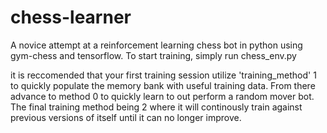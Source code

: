 # chess-learner
 A novice attempt at a reinforcement learning chess bot in python using gym-chess and tensorflow. To start training, simply run chess_env.py

it is reccomended that your first training session utilize 'training_method' 1 to quickly populate the memory bank with useful training data. From there advance to method 0 to quickly learn to out perform a random mover bot. The final training method being 2 where it will continously train against previous versions of itself until it can no longer improve.
